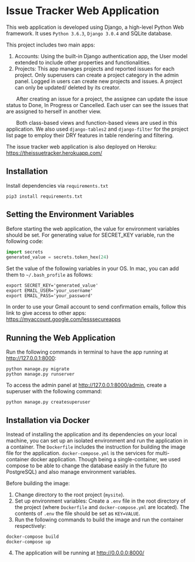 # Issue Tracker Web Application
This web application is developed using Django, a high-level Python Web framework. It uses `Python 3.6.3`, `Django 3.0.4` and SQLite database. 

This project includes two main apps:
1. Accounts:
  Using the built-in Django authentication app, the User model extended to include other properties and functionalities.
2. Projects:
  This app manages projects and reported issues for each project. Only superusers can create a project category in the admin panel. Logged in users can create new projects and issues. A project can only be updated/ deleted by its creator.
  
&nbsp;&nbsp;&nbsp;&nbsp;&nbsp;&nbsp;
After creating an issue for a project, the assignee can update the issue status to Done, In Progress or Cancelled. 
  Each user can see the issues that are assigned to herself in another view. 

&nbsp;&nbsp;&nbsp;&nbsp;&nbsp;&nbsp;
Both class-based views and function-based views are used in this application.
  We also used `django-tables2` and `django-filter` for the project list page to employ their DRY features in table rendering and filtering.

The issue tracker web application is also deployed on Heroku:
https://theissuetracker.herokuapp.com/

## Installation
Install dependencies via `requirements.txt`
```shell script
pip3 install requirements.txt
```

## Setting the Environment Variables
Before starting the web application, the value for environment variables should be set. 
For generating value for SECRET_KEY variable, run the following code:
```python
import secrets
generated_value = secrets.token_hex(24)
```
Set the value of the following variables in your OS. In mac, you can add them to `~/.bash_profile` as follows:
```text
export SECRET_KEY='generated_value'
export EMAIL_USER='your_username'
export EMAIL_PASS='your_password'
```
In order to use your Gmail account to send confirmation emails, follow this link to give access to other apps:
https://myaccount.google.com/lesssecureapps

## Running the Web Application
Run the following commands in terminal to have the app running at http://127.0.0.1:8000:
 ```shell script
python manage.py migrate
python manage.py runserver
```
To access the admin panel at http://127.0.0.1:8000/admin, create a superuser with the following command:
```shell script
python manage.py createsuperuser
```

## Installation via Docker
Instead of installing the application and its dependencies on your local machine, you can set up an isolated environment and run the application in a container.
The `Dockerfile` includes the instruction for building the image file for the application. 
`docker-compose.yml` is the services for multi-container docker application. Though being a single-container, we used compose to be able to change the database easily in the future (to PostgreSQL) and also manage environment variables.

Before building the image:
1. Change directory to the root project (`mysite`).
2. Set up environment variables: Create a `.env` file in the root directory of the project (where `Dockerfile` and `docker-compose.yml` are located).
The contents of `.env` the file should be set as `KEY=VALUE`. 
3. Run the following commands to build the image and run the container respectively:
```shell script
docker-compose build
docker-compose up
```
4. The application will be running at http://0.0.0.0:8000/